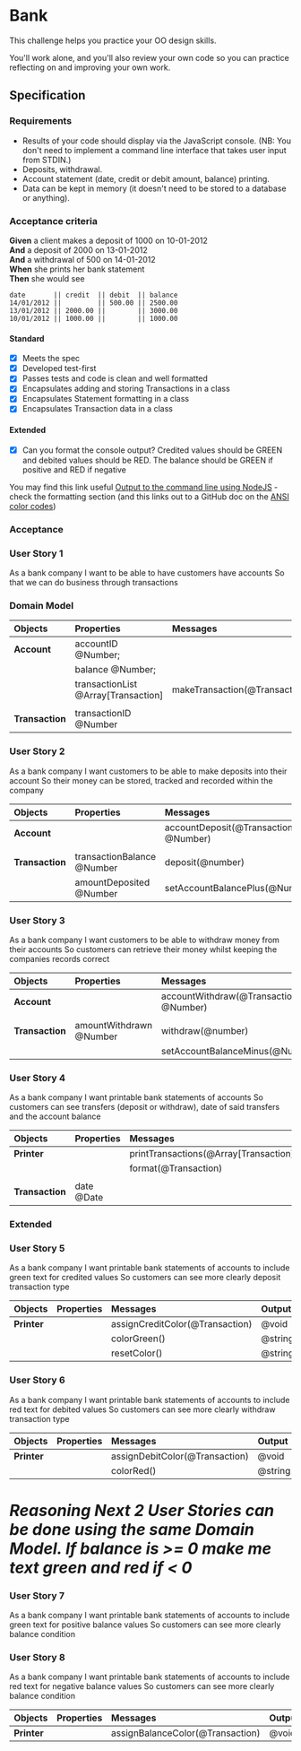 # Bank

This challenge helps you practice your OO design skills.

You'll work alone, and you'll also review your own code so you can practice reflecting on and improving your own work.

## Specification

### Requirements

* Results of your code should display via the JavaScript console.  (NB: You don't need to implement a command line interface that takes user input from STDIN.)
* Deposits, withdrawal.
* Account statement (date, credit or debit amount, balance) printing.
* Data can be kept in memory (it doesn't need to be stored to a database or anything).

### Acceptance criteria

**Given** a client makes a deposit of 1000 on 10-01-2012  
**And** a deposit of 2000 on 13-01-2012  
**And** a withdrawal of 500 on 14-01-2012  
**When** she prints her bank statement  
**Then** she would see

```
date       || credit  || debit  || balance
14/01/2012 ||         || 500.00 || 2500.00
13/01/2012 || 2000.00 ||        || 3000.00
10/01/2012 || 1000.00 ||        || 1000.00
```


#### Standard
- [x] Meets the spec
- [x] Developed test-first
- [x] Passes tests and code is clean and well formatted
- [x] Encapsulates adding and storing Transactions in a class
- [x] Encapsulates Statement formatting in a class
- [x] Encapsulates Transaction data in a class

#### Extended
- [x] Can you format the console output?  Credited values should be GREEN and debited values should be RED.  The balance should be GREEN if positive and RED if negative

You may find this link useful [Output to the command line using NodeJS](https://nodejs.dev/en/learn/output-to-the-command-line-using-nodejs/) - check the formatting section (and this links out to a GitHub doc on the [ANSI color codes](https://gist.github.com/iamnewton/8754917))

### Acceptance 

### User Story 1 

As a bank company
I want to be able to have customers have accounts
So that we can do business through transactions

### Domain Model

|**Objects**     |**Properties**                         |**Messages**                     |**Output**
|:---------------|:--------------------------------------|:--------------------------------|:----------                                    
|**Account**     |accountID @Number;                     |                                 |
|                |balance @Number;                       |                                 |
|                |transactionList @Array[Transaction]    |makeTransaction(@Transaction)    |@void                 
|                |                                       |                                 |
|**Transaction** |transactionID @Number                  |                                 |

### User Story 2

As a bank company
I want customers to be able to make deposits into their account
So their money can be stored, tracked and recorded within the company

|**Objects**     |**Properties**                         |**Messages**                           |**Output**
|:---------------|:--------------------------------------|:--------------------------------------|:----------                                    
|**Account**     |                                       |accountDeposit(@Transaction, @Number)  |@void     
|                |                                       |                                       |
|**Transaction** |transactionBalance @Number             |deposit(@number)                       |@void
|                |amountDeposited @Number                |setAccountBalancePlus(@Number)         |@void               

### User Story 3

As a bank company 
I want customers to be able to withdraw money from their accounts
So customers can retrieve their money whilst keeping the companies records correct

|**Objects**     |**Properties**                         |**Messages**                           |**Output**
|:---------------|:--------------------------------------|:--------------------------------------|:----------                                    
|**Account**     |                                       |accountWithdraw(@Transaction, @Number) |@void                            
|                |                                       |                                       |
|**Transaction** |amountWithdrawn @Number                |withdraw(@number)                      |@void           
|                |                                       |setAccountBalanceMinus(@Number)        |@void              

### User Story 4

As a bank company
I want printable bank statements of accounts
So customers can see transfers (deposit or withdraw), date of said transfers and the account balance

|**Objects**     |**Properties**                         |**Messages**                           |**Output**
|:---------------|:--------------------------------------|:--------------------------------------|:----------                                    
|**Printer**     |                                       |printTransactions(@Array[Transaction]) |console.log(@String)                                                             
|                |                                       |format(@Transaction)                   |@void
|                |                                       |                                       |
|**Transaction** |date @Date                             |                                       |      
                                                                                     
### Extended 

### User Story 5

As a bank company
I want printable bank statements of accounts to include green text for credited values 
So customers can see more clearly deposit transaction type

|**Objects**     |**Properties**                         |**Messages**                           |**Output**
|:---------------|:--------------------------------------|:--------------------------------------|:----------                                                             
|**Printer**     |                                       |assignCreditColor(@Transaction)        |@void           
|                |                                       |colorGreen()                           |@string  
|                |                                       |resetColor()                           |@string 

### User Story 6

As a bank company
I want printable bank statements of accounts to include red text for debited values 
So customers can see more clearly withdraw transaction type

|**Objects**     |**Properties**                         |**Messages**                           |**Output**
|:---------------|:--------------------------------------|:--------------------------------------|:----------                                                             
|**Printer**     |                                       |assignDebitColor(@Transaction)         |@void           
|                |                                       |colorRed()                             |@string  

# *Reasoning Next 2 User Stories can be done using the same Domain Model. If balance is >= 0 make me text green and red if < 0*

### User Story 7

As a bank company
I want printable bank statements of accounts to include green text for positive balance values
So customers can see more clearly balance condition

### User Story 8

As a bank company
I want printable bank statements of accounts to include red text for negative balance values
So customers can see more clearly balance condition

|**Objects**     |**Properties**                         |**Messages**                           |**Output**
|:---------------|:--------------------------------------|:--------------------------------------|:----------                                                             
|**Printer**     |                                       |assignBalanceColor(@Transaction)       |@void         

